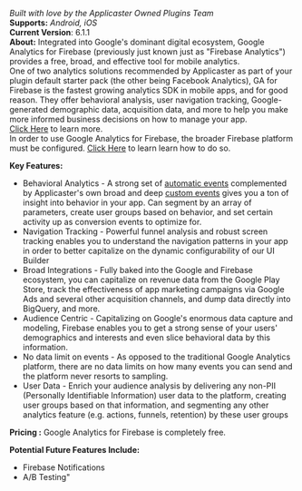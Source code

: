 *Built with love by the Applicaster Owned Plugins Team*  
**Supports:** *Android, iOS*  
**Current Version**: 6.1.1  
**About:**  Integrated into Google's dominant digital ecosystem, Google Analytics for Firebase (previously just known just as "Firebase Analytics") provides a free, broad, and effective tool for mobile analytics.  
One of two analytics solutions recommended by Applicaster as part of your plugin default starter pack (the other being Facebook Analytics), GA for Firebase is the fastest growing analytics SDK in mobile apps, and for good reason. 
They offer behavioral analysis, user navigation tracking, Google-generated demographic data, acquisition data, and more to help you make more informed business decisions on how to manage your app.  
[Click Here](https://firebase.google.com/products/analytics/) to learn more.  
In order to use Google Analytics for Firebase, the broader Firebase platform must be configured. [Click Here](https://applicaster.zendesk.com/hc/en-us/articles/115004662546-Firebase-Configuration) to learn learn how to do so.  

**Key Features:**  
* Behavioral Analytics - A strong set of [automatic events](https://support.google.com/firebase/answer/6317485?hl=en) complemented by Applicaster's own broad and deep [custom events](https://docs.google.com/spreadsheets/d/1Hlp2sAm9lsKR3x__pk-dD-oCVBO3vJItjnQlrNwB_NM/edit?usp=sharing) gives you a ton of insight into behavior in your app. Can segment by an array of parameters, create user groups based on behavior, and set certain activity up as conversion events to optimize for.   
* Navigation Tracking - Powerful funnel analysis and robust screen tracking enables you to understand the navigation patterns in your app in order to better capitalize on the dynamic configurability of our UI Builder  
* Broad Integrations - Fully baked into the Google and Firebase ecosystem, you can capitalize on revenue data from the Google Play Store, track the effectiveness of app marketing campaigns via Google Ads and several other acquisition channels, and dump data directly into BigQuery, and more.  
* Audience Centric - Capitalizing on Google's enormous data capture and modeling, Firebase enables you to get a strong sense of your users' demographics and interests and even slice behavioral data by this information.  
* No data limit on events - As opposed to the traditional Google Analytics platform, there are no data limits on how many events you can send and the platform never resorts to sampling.  
* User Data - Enrich your audience analysis by delivering any non-PII (Personally Identifiable Information) user data to the platform, creating user groups based on that information, and segmenting any other analytics feature (e.g. actions, funnels, retention) by these user groups  
 
**Pricing :**  Google Analytics for Firebase is completely free.  

**Potential Future Features Include:**  
* Firebase Notifications  
* A/B Testing"